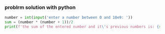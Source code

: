 ### problrm solution with python

```python
number = int(input('enter a number between 0 and 10e9: '))
sum = (number * (number + 1))/2
print(f'the sum of the entered number and it\'s previous numbers is: {sum})
```
